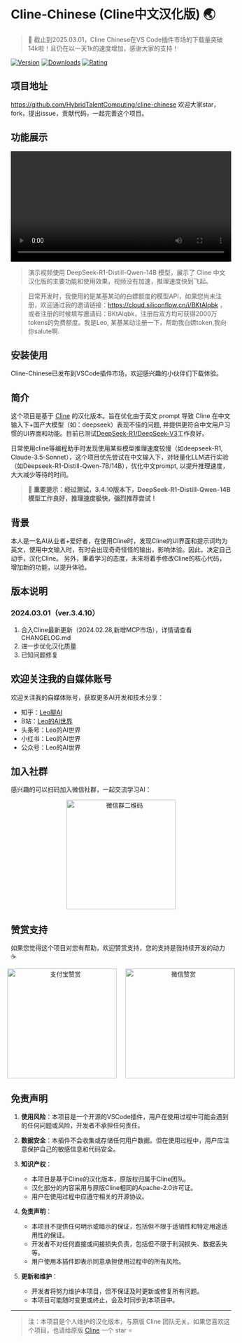 # Cline-Chinese (Cline中文汉化版) 🌏

> 🎉 截止到2025.03.01，Cline Chinese在VS Code插件市场的下载量突破14k啦！且仍在以一天1k的速度增加，感谢大家的支持！

<p align="center">

[![Version](https://img.shields.io/visual-studio-marketplace/v/HybridTalentComputing.cline-chinese)](https://marketplace.visualstudio.com/items?itemName=HybridTalentComputing.cline-chinese) [![Downloads](https://img.shields.io/visual-studio-marketplace/d/HybridTalentComputing.cline-chinese)](https://marketplace.visualstudio.com/items?itemName=HybridTalentComputing.cline-chinese) [![Rating](https://img.shields.io/visual-studio-marketplace/r/HybridTalentComputing.cline-chinese)](https://marketplace.visualstudio.com/items?itemName=HybridTalentComputing.cline-chinese)

</p>

## 项目地址
https://github.com/HybridTalentComputing/cline-chinese
欢迎大家star，fork，提出issue，贡献代码，一起完善这个项目。

## 功能展示

<video width="100%" controls src="https://github.com/user-attachments/assets/a6db47a9-08d7-4d20-afa0-110d23b71a81"></video>
> 演示视频使用 DeepSeek-R1-Distill-Qwen-14B 模型，展示了 Cline 中文汉化版的主要功能和使用效果，视频没有加速，推理速度快到飞起。

> 日常开发时，我使用的是某基某动的白嫖额度的模型API，如果您尚未注册，欢迎通过我的邀请链接：https://cloud.siliconflow.cn/i/BKtAlqbk ，或者注册的时候填写邀请码：BKtAlqbk，注册后双方均可获得2000万tokens的免费额度。我是Leo, 某基某动注册一下，帮助我白嫖token,我向你salute啊.

## 安装使用
Cline-Chinese已发布到VSCode插件市场，欢迎感兴趣的小伙伴们下载体验。

## 简介

这个项目是基于 [Cline](https://github.com/cline/cline) 的汉化版本。旨在优化由于英文 prompt 导致 Cline 在中文输入下+国产大模型（如：deepseek）表现不佳的问题, 并提供更符合中文用户习惯的UI界面和功能。目前已测试[DeepSeek-R1/DeepSeek-V3](https://github.com/deepseek-ai/DeepSeek-R1)工作良好。

日常使用cline等编程助手时发现使用某些模型推理速度较慢（如deepseek-R1, Claude-3.5-Sonnet），这个项目优先尝试在中文输入下，对轻量化LLM进行实验（如Deepseek-R1-Distill-Qwen-7B/14B），优化中文prompt, 以提升推理速度，大大减少等待的时间。

> **🚀 重要提示：经过测试，3.4.10版本下，DeepSeek-R1-Distill-Qwen-14B 模型工作良好，推理速度极快，强烈推荐尝试！**

## 背景

本人是一名AI从业者+爱好者，在使用Cline时，发现Cline的UI界面和提示词均为英文，使用中文输入时，有时会出现奇奇怪怪的输出，影响体验。因此，决定自己动手，汉化Cline。
另外，秉着学习的态度，未来将着手修改Cline的核心代码，增加新的功能，以提升体验。

## 版本说明

### 2024.03.01（ver.3.4.10）

1. 合入Cline最新更新（2024.02.28,新增MCP市场），详情请查看CHANGELOG.md
2. 进一步优化汉化质量
3. 已知问题修复

## 欢迎关注我的自媒体账号

欢迎关注我的自媒体账号，获取更多AI开发和技术分享：

- 知乎：[Leo聊AI](https://www.zhihu.com/people/HTCMAX)
- B站：[Leo的AI世界](https://space.bilibili.com/23409884?spm_id_from=333.1007.0.0)
- 头条号：Leo的AI世界
- 小红书：Leo的AI世界
- 公众号：Leo的AI世界

## 加入社群

感兴趣的可以扫码加入微信社群，一起交流学习AI：

<div align="center">
  <img src="https://github.com/user-attachments/assets/9593bf2e-d852-4e1c-93c7-ec3e669adeda" alt="微信群二维码" width="250" />
  
</div>

## 赞赏支持

如果您觉得这个项目对您有帮助，欢迎赞赏支持，您的支持是我持续开发的动力 ☕

<div align="center" style="display: flex; justify-content: center; gap: 20px;">

  <img src="https://github.com/user-attachments/assets/f01e4514-e8ec-48de-883a-9f6fbd05c2a0" alt="支付宝赞赏" width="250" />
  <img src="https://github.com/user-attachments/assets/f4ee93ba-2960-46be-96a7-faaff3a0c38c" alt="微信赞赏" width="250" />

</div>

## 免责声明

1. **使用风险**：本项目是一个开源的VSCode插件，用户在使用过程中可能会遇到的任何问题或风险，开发者不承担任何责任。

2. **数据安全**：本插件不会收集或存储任何用户数据。但在使用过程中，用户应注意保护自己的敏感信息和代码安全。

3. **知识产权**：
   - 本项目是基于Cline的汉化版本，原版权归属于Cline团队。
   - 汉化部分的内容采用与原版Cline相同的Apache-2.0许可证。
   - 用户在使用过程中应遵守相关的开源协议。

4. **免责声明**：
   - 本项目不提供任何明示或暗示的保证，包括但不限于适销性和特定用途适用性的保证。
   - 开发者不对任何直接或间接损失负责，包括但不限于利润损失、数据丢失等。
   - 用户使用本插件即表示同意承担使用过程中的所有风险。

5. **更新和维护**：
   - 开发者将努力维护本项目，但不保证及时更新或修复所有问题。
   - 本项目可能随时变更或终止，会及时同步到本项目中。
---

> 注：本项目是个人维护的汉化版本，与原版 Cline 团队无关。如果您喜欢这个项目，也请给原版 [Cline](https://github.com/cline/cline) 一个 star ⭐️
